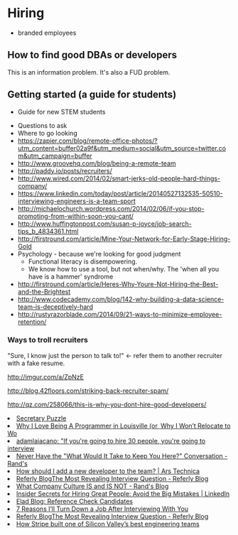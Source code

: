 # Hiring

* branded employees



## How to find good DBAs or developers
This is an information problem. It's also a FUD problem. 

## Getting started (a guide for students)
- Guide for new STEM students

* Questions to ask
* Where to go looking
* https://zapier.com/blog/remote-office-photos/?utm_content=buffer02a9f&utm_medium=social&utm_source=twitter.com&utm_campaign=buffer
* http://www.groovehq.com/blog/being-a-remote-team
* http://paddy.io/posts/recruiters/
* http://www.wired.com/2014/02/smart-jerks-old-people-hard-things-company/
* https://www.linkedin.com/today/post/article/20140527132535-50510-interviewing-engineers-is-a-team-sport
* http://michaelochurch.wordpress.com/2014/02/06/if-you-stop-promoting-from-within-soon-you-cant/
* http://www.huffingtonpost.com/susan-p-joyce/job-search-tips_b_4834361.html
* http://firstround.com/article/Mine-Your-Network-for-Early-Stage-Hiring-Gold
* Psychology - because we're looking for good judgment
   * Functional literacy is disempowering.
   * We know how to use a tool, but not when/why. The 'when all you have is a hammer' syndrome
* http://firstround.com/article/Heres-Why-Youre-Not-Hiring-the-Best-and-the-Brightest
* http://www.codecademy.com/blog/142-why-building-a-data-science-team-is-deceptively-hard
* http://rustyrazorblade.com/2014/09/21-ways-to-minimize-employee-retention/

### Ways to troll recruiters

"Sure, I know just the person to talk to!" <- refer them to another recruiter with a fake resume.

http://imgur.com/a/ZpNzE

http://blog.42floors.com/striking-back-recruiter-spam/

http://qz.com/258066/this-is-why-you-dont-hire-good-developers/

<li><a href="http://datagenetics.com/blog/december32012/index.html" time_added="1355278385" tags="brand,data science,hn,personal tech">Secretary Puzzle</a></li>
<li><a href="http://erniemiller.org/2012/12/15/why-i-love-being-a-programmer-in-louisville-or-why-i-wont-relocate-to-work-for-your-startup/" time_added="1355841735" tags="hn">Why I Love Being A Programmer in Louisville (or, Why I Won’t Relocate to Wo</a></li>
<li><a href="http://t.co/AqvK7Y2T" time_added="1358381677" tags="big data">adamlaiacano: "If you're going to hire 30 people, you're going to interview</a></li>
<li><a href="http://moz.com/rand/never-have-the-what-would-it-take-to-keep-you-here-conversation/" time_added="1356816736" tags="hn,important">Never Have the "What Would It Take to Keep You Here?" Conversation - Rand's</a></li>
<li><a href="http://arstechnica.com/information-technology/2012/12/how-should-i-add-a-new-developer-to-the-team/" time_added="1354996580" tags="brand,sql">How should I add a new developer to the team? | Ars Technica</a></li>
<li><a href="https://refer.ly/blog/most-revealing-interview-question/" time_added="1350313292" tags="brand">Referly BlogThe Most Revealing Interview Question - Referly Blog</a></li>
<li><a href="http://moz.com/rand/what-company-culture-is-and-is-not/" time_added="1357833495" tags="brand">What Company Culture IS and IS NOT - Rand's Blog</a></li>
<li><a href="http://www.linkedin.com/today/post/article/20130212174152-15454-insider-secrets-for-hiring-great-people-avoid-the-big-mistakes?trk=mp-reader-card" time_added="1361127824" tags="hn">Insider Secrets for Hiring Great People: Avoid the Big Mistakes | LinkedIn</a></li>
<li><a href="http://blog.eladgil.com/2013/03/reference-check-candidates.html" time_added="1363371979" tags="hiring/firing">Elad Blog: Reference Check Candidates</a></li>
<li><a href="http://www.recruiter.com/i/7-reasons-ill-turn-down-a-job-after-interviewing-with-you/" time_added="1362687289" tags="hiring/firing">7 Reasons I’ll Turn Down a Job After Interviewing With You</a></li>
<li><a href="http://refer.ly/blog/most-revealing-interview-question/" time_added="1349397891" tags="brand,hiring/firing,hn">Referly BlogThe Most Revealing Interview Question - Referly Blog</a></li>
<li><a href="http://firstround.com/article/How-Stripe-built-one-of-Silicon-Valleys-best-engineering-teams" time_added="1361388315" tags="hn,important">How Stripe built one of Silicon Valley’s best engineering teams</a></li>


























